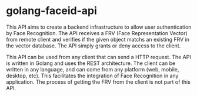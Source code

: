 # golang-faceid-api
This API aims to create a backend infrastructure to allow user authentication by Face Recognition. The API receives a FRV (Face Representation Vector) from remote client and verifies if the given object matchs an existing FRV in the vector database. The API simply grants or deny access to the client.

This API can be used from any client that can send a HTTP request. The API is written in Golang and uses the REST architecture. The client can be written in any language, and can come from any platform (web, mobile, desktop, etc). This facilitates the integration of Face Recognition in any application. The process of getting the FRV from the client is not part of this API. 


